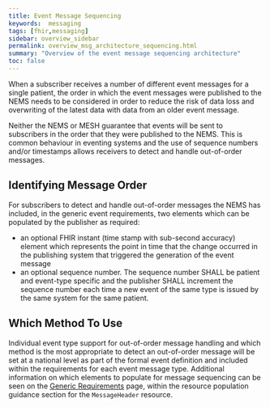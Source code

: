 ```yaml
---
title: Event Message Sequencing
keywords:  messaging
tags: [fhir,messaging]
sidebar: overview_sidebar
permalink: overview_msg_architecture_sequencing.html
summary: "Overview of the event message sequencing architecture"
toc: false
---
```


When a subscriber receives a number of different event messages for a single patient, the order in which the event messages were published to the NEMS needs to be considered in order to reduce the risk of data loss and overwriting of the latest data with data from an older event message.

Neither the NEMS or MESH guarantee that events will be sent to subscribers in the order that they were published to the NEMS. This is common behaviour in eventing systems and the use of sequence numbers and/or timestamps allows receivers to detect and handle out-of-order messages.


## Identifying Message Order

For subscribers to detect and handle out-of-order messages the NEMS has included, in the generic event requirements, two elements which can be populated by the publisher as required:
- an optional FHIR instant (time stamp with sub-second accuracy) element which represents the point in time that the change occurred in the publishing system that triggered the generation of the event message
- an optional sequence number. The sequence number SHALL be patient and event-type specific and the publisher SHALL increment the sequence number each time a new event of the same type is issued by the same system for the same patient.


## Which Method To Use

Individual event type support for out-of-order message handling and which method is the most appropriate to detect an out-of-order message will be set at a national level as part of the formal event definition and included within the requirements for each event message type. Additional information on which elements to populate for message sequencing can be seen on the [Generic Requirements](explore_genreic_event_requirements.html) page, within the resource population guidance section for the `MessageHeader` resource.

